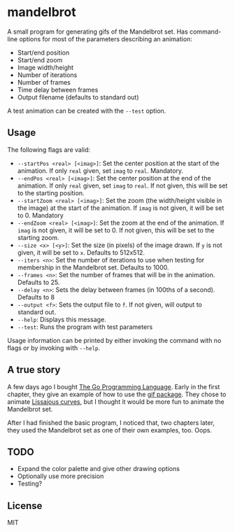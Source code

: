 # mandelbrot

A small program for generating gifs of the Mandelbrot set. Has command-line
options for most of the parameters describing an animation:

* Start/end position
* Start/end zoom
* Image width/height
* Number of iterations
* Number of frames
* Time delay between frames
* Output filename (defaults to standard out)

A test animation can be created with the `--test` option.

## Usage

The following flags are valid:

* `--startPos <real> [<imag>]`: Set the center position at the start
      of the animation. If only `real` given, set `imag` to `real`. Mandatory.
* `--endPos <real> [<imag>]`: Set the center position at the end of
      the animation. If only `real` given, set `imag` to `real`. If not given,
	  this will be set to the starting position.
* `--startZoom <real> [<imag>]`: Set the zoom (the width/height visible
      in the image) at the start of the animation. If `imag` is not given,
	  it will be set to 0. Mandatory
* `--endZoom <real> [<imag>]`: Set the zoom at the end of the animation. If
      `imag` is not given, it will be set to 0. If not given, this will be
	  set to the starting zoom.
* `--size <x> [<y>]`: Set the size (in pixels) of the image drawn. If `y` is
      not given, it will be set to `x`. Defaults to 512x512.
* `--iters <n>`: Set the number of iterations to use when testing for
      membership in the Mandelbrot set. Defaults to 1000.
* `--frames <n>`: Set the number of frames that will be in the animation.
      Defaults to 25.
* `--delay <n>`: Sets the delay between frames (in 100ths of a second).
      Defaults to 8
* `--output <f>`: Sets the output file to `f`. If not given, will output to
      standard out.
* `--help`: Displays this message.
* `--test`: Runs the program with test parameters

Usage information can be printed by either invoking the command with no flags
or by invoking with `--help`.

## A true story

A few days ago I bought [The Go Programming Language](http://www.gopl.io/).
Early in the first chapter, they give an example of how to use the
[gif package](https://golang.org/pkg/image/gif/). They chose to animate
[Lissajous curves](https://en.wikipedia.org/wiki/Lissajous_curve), but I
thought it would be more fun to animate the Mandelbrot set.

After I had finished the basic program, I noticed that, two chapters later,
they used the Mandelbrot set as one of their own examples, too. Oops.

## TODO

* Expand the color palette and give other drawing options
* Optionally use more precision
* Testing?

## License

MIT
